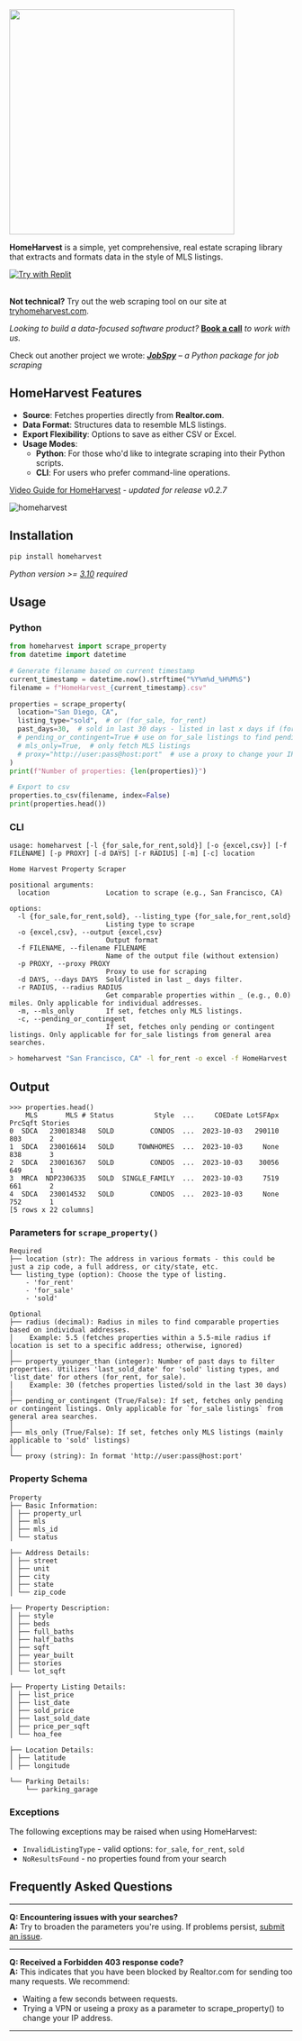 <img src="https://github.com/ZacharyHampton/HomeHarvest/assets/78247585/d1a2bf8b-09f5-4c57-b33a-0ada8a34f12d" width="400">

**HomeHarvest** is a simple, yet comprehensive, real estate scraping library that extracts and formats data in the style of MLS listings.

[![Try with Replit](https://replit.com/badge?caption=Try%20with%20Replit)](https://replit.com/@ZacharyHampton/HomeHarvestDemo)

\
**Not technical?** Try out the web scraping tool on our site at [tryhomeharvest.com](https://tryhomeharvest.com).

*Looking to build a data-focused software product?* **[Book a call](https://calendly.com/zachary-products/15min)** *to work with us.*

Check out another project we wrote: ***[JobSpy](https://github.com/cullenwatson/JobSpy)** – a Python package for job scraping*

## HomeHarvest Features

- **Source**: Fetches properties directly from **Realtor.com**.
- **Data Format**: Structures data to resemble MLS listings.
- **Export Flexibility**: Options to save as either CSV or Excel.
- **Usage Modes**:
  - **Python**: For those who'd like to integrate scraping into their Python scripts.
  - **CLI**: For users who prefer command-line operations.


[Video Guide for HomeHarvest](https://youtu.be/JnV7eR2Ve2o) - _updated for release v0.2.7_

![homeharvest](https://github.com/ZacharyHampton/HomeHarvest/assets/78247585/b3d5d727-e67b-4a9f-85d8-1e65fd18620a)

## Installation

```bash
pip install homeharvest
```
  _Python version >= [3.10](https://www.python.org/downloads/release/python-3100/) required_ 

## Usage

### Python

```py
from homeharvest import scrape_property
from datetime import datetime

# Generate filename based on current timestamp
current_timestamp = datetime.now().strftime("%Y%m%d_%H%M%S")
filename = f"HomeHarvest_{current_timestamp}.csv"

properties = scrape_property(
  location="San Diego, CA",
  listing_type="sold",  # or (for_sale, for_rent)
  past_days=30,  # sold in last 30 days - listed in last x days if (for_sale, for_rent)
  # pending_or_contingent=True # use on for_sale listings to find pending / contingent listings
  # mls_only=True,  # only fetch MLS listings
  # proxy="http://user:pass@host:port"  # use a proxy to change your IP address
)
print(f"Number of properties: {len(properties)}")

# Export to csv
properties.to_csv(filename, index=False)
print(properties.head())
```

### CLI 

```
usage: homeharvest [-l {for_sale,for_rent,sold}] [-o {excel,csv}] [-f FILENAME] [-p PROXY] [-d DAYS] [-r RADIUS] [-m] [-c] location
                                                                                                                             
Home Harvest Property Scraper                                                                                                 
                                                                                                                             
positional arguments:                                                                                                         
  location              Location to scrape (e.g., San Francisco, CA)                                                          
                                                                                                                             
options:                                                                                                                      
  -l {for_sale,for_rent,sold}, --listing_type {for_sale,for_rent,sold}                                                        
                        Listing type to scrape                                                                                
  -o {excel,csv}, --output {excel,csv}                                                                                        
                        Output format                                                                                         
  -f FILENAME, --filename FILENAME                                                                                            
                        Name of the output file (without extension)                                                           
  -p PROXY, --proxy PROXY                                                                                                     
                        Proxy to use for scraping                                                                             
  -d DAYS, --days DAYS  Sold/listed in last _ days filter.                                                                           
  -r RADIUS, --radius RADIUS                                                                                                  
                        Get comparable properties within _ (e.g., 0.0) miles. Only applicable for individual addresses.        
  -m, --mls_only        If set, fetches only MLS listings.                                                                    
  -c, --pending_or_contingent
                        If set, fetches only pending or contingent listings. Only applicable for for_sale listings from general area searches.

```
```bash
> homeharvest "San Francisco, CA" -l for_rent -o excel -f HomeHarvest
```


## Output
```plaintext
>>> properties.head()
    MLS       MLS # Status          Style  ...     COEDate LotSFApx PrcSqft Stories
0  SDCA   230018348   SOLD         CONDOS  ...  2023-10-03   290110     803       2
1  SDCA   230016614   SOLD      TOWNHOMES  ...  2023-10-03     None     838       3
2  SDCA   230016367   SOLD         CONDOS  ...  2023-10-03    30056     649       1
3  MRCA  NDP2306335   SOLD  SINGLE_FAMILY  ...  2023-10-03     7519     661       2
4  SDCA   230014532   SOLD         CONDOS  ...  2023-10-03     None     752       1
[5 rows x 22 columns]
```

### Parameters for `scrape_property()`
```
Required
├── location (str): The address in various formats - this could be just a zip code, a full address, or city/state, etc.
└── listing_type (option): Choose the type of listing.
    - 'for_rent'
    - 'for_sale'
    - 'sold'

Optional
├── radius (decimal): Radius in miles to find comparable properties based on individual addresses.
│    Example: 5.5 (fetches properties within a 5.5-mile radius if location is set to a specific address; otherwise, ignored)
│
├── property_younger_than (integer): Number of past days to filter properties. Utilizes 'last_sold_date' for 'sold' listing types, and 'list_date' for others (for_rent, for_sale).
│    Example: 30 (fetches properties listed/sold in the last 30 days)
|
├── pending_or_contingent (True/False): If set, fetches only pending or contingent listings. Only applicable for `for_sale listings` from general area searches.
│
├── mls_only (True/False): If set, fetches only MLS listings (mainly applicable to 'sold' listings)
│
└── proxy (string): In format 'http://user:pass@host:port'

```
### Property Schema
```plaintext
Property
├── Basic Information:
│ ├── property_url
│ ├── mls
│ ├── mls_id
│ └── status

├── Address Details:
│ ├── street
│ ├── unit
│ ├── city
│ ├── state
│ └── zip_code

├── Property Description:
│ ├── style
│ ├── beds
│ ├── full_baths
│ ├── half_baths
│ ├── sqft
│ ├── year_built
│ ├── stories
│ └── lot_sqft

├── Property Listing Details:
│ ├── list_price
│ ├── list_date
│ ├── sold_price
│ ├── last_sold_date
│ ├── price_per_sqft
│ └── hoa_fee

├── Location Details:
│ ├── latitude
│ ├── longitude

└── Parking Details:
    └── parking_garage
```

### Exceptions
The following exceptions may be raised when using HomeHarvest:

- `InvalidListingType` - valid options: `for_sale`, `for_rent`, `sold`
- `NoResultsFound` - no properties found from your search
  
  
## Frequently Asked Questions
---

**Q: Encountering issues with your searches?**  
**A:** Try to broaden the parameters you're using. If problems persist, [submit an issue](https://github.com/ZacharyHampton/HomeHarvest/issues).

---

**Q: Received a Forbidden 403 response code?**  
**A:** This indicates that you have been blocked by Realtor.com for sending too many requests. We recommend:

- Waiting a few seconds between requests.
- Trying a VPN or useing a proxy as a parameter to scrape_property() to change your IP address.

---

